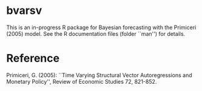 bvarsv
======

This is an in-progress R package for Bayesian forecasting with the Primiceri (2005) model. See the R documentation files (folder ``man'') for details.


Reference
=========
Primiceri, G. (2005): ``Time Varying Structural Vector Autoregressions and Monetary Policy'', Review of Economic Studies 72, 821-852.

